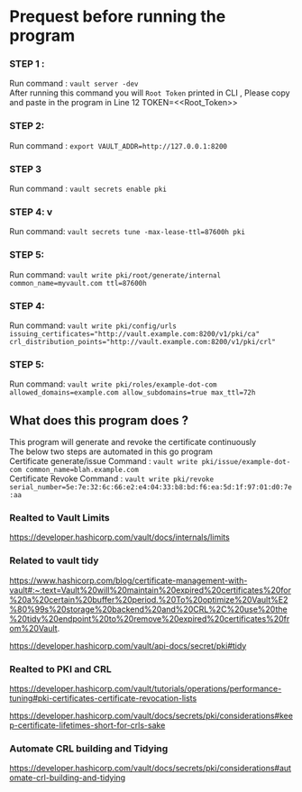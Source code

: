 # Prequest before running the program    
### STEP 1 :    
Run command :  ```vault server -dev```     
After running this command you will ```Root Token``` printed in CLI , Please copy and paste in the program in Line 12 TOKEN=<<Root_Token>>      

### STEP 2:    
Run command :  ```export VAULT_ADDR=http://127.0.0.1:8200```      

### STEP 3
Run command :  ```vault secrets enable pki```    

### STEP 4:   v
Run command: ```vault secrets tune -max-lease-ttl=87600h pki```    

### STEP 5:
Run command: ```vault write pki/root/generate/internal common_name=myvault.com ttl=87600h```     

### STEP 4:
Run command: ```vault write pki/config/urls issuing_certificates="http://vault.example.com:8200/v1/pki/ca" crl_distribution_points="http://vault.example.com:8200/v1/pki/crl"```      

### STEP 5:
Run command: ```vault write pki/roles/example-dot-com allowed_domains=example.com allow_subdomains=true max_ttl=72h```     

## What does this program does ?
This program will generate and revoke the certificate continuously         
The below two steps are automated in this go program       
Certificate generate/issue Command :    ```vault write pki/issue/example-dot-com common_name=blah.example.com```       
Certificate Revoke Command         :    ```vault write pki/revoke serial_number=5e:7e:32:6c:66:e2:e4:04:33:b8:bd:f6:ea:5d:1f:97:01:d0:7e:aa```     


### Realted to Vault Limits 
https://developer.hashicorp.com/vault/docs/internals/limits


### Related to vault tidy 
https://www.hashicorp.com/blog/certificate-management-with-vault#:~:text=Vault%20will%20maintain%20expired%20certificates%20for%20a%20certain%20buffer%20period.%20To%20optimize%20Vault%E2%80%99s%20storage%20backend%20and%20CRL%2C%20use%20the%20tidy%20endpoint%20to%20remove%20expired%20certificates%20from%20Vault.

https://developer.hashicorp.com/vault/api-docs/secret/pki#tidy


### Realted to PKI and CRL 
https://developer.hashicorp.com/vault/tutorials/operations/performance-tuning#pki-certificates-certificate-revocation-lists

https://developer.hashicorp.com/vault/docs/secrets/pki/considerations#keep-certificate-lifetimes-short-for-crls-sake


### Automate CRL building and Tidying
https://developer.hashicorp.com/vault/docs/secrets/pki/considerations#automate-crl-building-and-tidying